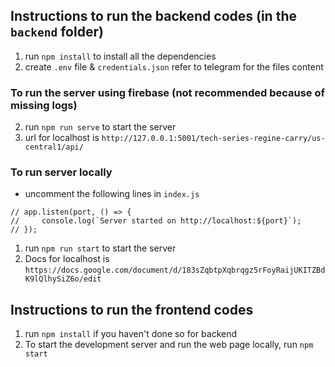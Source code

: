 ## Instructions to run the backend codes (in the `backend` folder)
1. run `npm install` to install all the dependencies
2. create `.env` file & `credentials.json` refer to telegram for the files content

### To run the server using firebase (not recommended because of missing logs)
2. run `npm run serve` to start the server
3. url for localhost is `http://127.0.0.1:5001/tech-series-regine-carry/us-central1/api/`

### To run server locally 
- uncomment the following lines in `index.js`
```
// app.listen(port, () => {
//     console.log(`Server started on http://localhost:${port}`);
// });
```
1. run `npm run start` to start the server
2. Docs for localhost is `https://docs.google.com/document/d/183sZqbtpXqbrqgz5rFoyRaijUKITZBdK9lQlhySiZ6o/edit`

## Instructions to run the frontend codes
1. run `npm install` if you haven't done so for backend
2. To start the development server and run the web page locally, run `npm start`
